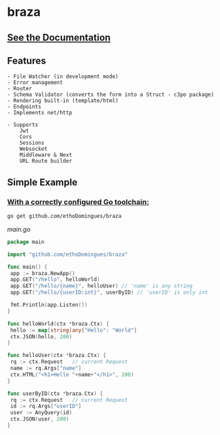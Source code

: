 # braza

## [See the Documentation](https://github.com/ethoDomingues/braza/blob/main/docs/doc.md)

## Features
    - File Watcher (in development mode)
    - Error management
    - Router
    - Schema Validator (converts the form into a Struct - c3po package)
    - Rendering built-in (template/html)
    - Endpoints
    - Implements net/http
    
    - Supports
        Jwt 
        Cors 
        Sessions
        Websocket
        Middleware & Next
        URL Route builder

## Simple Example

### [With a correctly configured Go toolchain:](https://go.dev/doc/install)

```sh
go get github.com/ethoDomingues/braza
```

 _main.go_

```go
package main

import "github.com/ethoDomingues/braza"

func main() {
 app := braza.NewApp()
 app.GET("/hello", helloWorld)
 app.GET("/hello/{name}", helloUser) // 'name' is any string
 app.GET("/hello/{userID:int}", userByID) // 'userID' is only int

 fmt.Println(app.Listen())
}

func helloWorld(ctx *braza.Ctx) {
 hello := map[string]any{"Hello": "World"}
 ctx.JSON(hello, 200)
}

func helloUser(ctx *braza.Ctx) {
 rq := ctx.Request   // current Request
 name := rq.Args["name"]
 ctx.HTML("<h1>Hello "+name+"</h1>", 200)
}

func userByID(ctx *braza.Ctx) {
 rq := ctx.Request   // current Request
 id := rq.Args["userID"]
 user := AnyQuery(id)
 ctx.JSON(user, 200)
}
```
